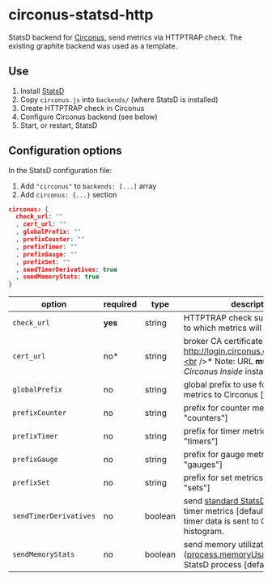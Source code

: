 # circonus-statsd-http

StatsD backend for [Circonus](http://circonus.com), send metrics via HTTPTRAP check. The existing graphite backend was used as a template.

## Use

1. Install [StatsD](https://github.com/etsy/statsd)
2. Copy `circonus.js` into `backends/` (where StatsD is installed)
3. Create HTTPTRAP check in Circonus
4. Configure Circonus backend (see below)
5. Start, or restart, StatsD

## Configuration options

In the StatsD configuration file:

1. Add `"circonus"` to `backends: [...]` array
2. Add `circonus: {...}` section

```json
circonus: {
  check_url: ""
  , cert_url: ""
  , globalPrefix: ""
  , prefixCounter: ""
  , prefixTimer: ""
  , prefixGauge: ""
  , prefixSet: ""
  , sendTimerDerivatives: true
  , sendMemoryStats: true
}
```

option | required | type | description
------ | -------- | ---- | -----------
`check_url` | **yes** | string | HTTPTRAP check submission URL to which metrics will be sent
`cert_url` | no* | string | broker CA certificate URL [default: http://login.circonus.com/pki/ca.crt].<br />* Note: URL **must** be set for a _Circonus Inside_ installation.
`globalPrefix` | no | string | global prefix to use for sending metrics to Circonus [default: ""]
`prefixCounter` | no | string | prefix for counter metrics [default: "counters"]
`prefixTimer` | no | string | prefix for timer metrics [default: "timers"]
`prefixGauge` | no | string | prefix for gauge metrics [default: "gauges"]
`prefixSet` | no | string | prefix for set metrics [default: "sets"]
`sendTimerDerivatives` | no | boolean | send [standard StatsD derivatives](https://github.com/etsy/statsd/blob/master/docs/metric_types.md#timing) for timer metrics [default: true]. Raw timer data is sent to Circonus as a histogram.
`sendMemoryStats` | no | boolean | send memory utilization metrics ([process.memoryUsage()](https://nodejs.org/api/process.html#process_process_memoryusage)) for StatsD process [default: true]
